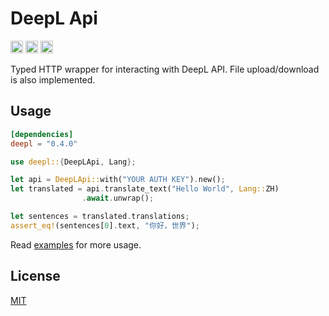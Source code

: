# DeepL Api

[<img alt="github" src="https://img.shields.io/badge/github-Avimitin/deepl--rs-7E9CD8?style=flat&labelColor=252535&logo=github" height="20">](https://github.com/Avimitin/deepl-rs)
[<img alt="crates.io" src="https://img.shields.io/crates/v/deepl.svg?style=flat&color=fd7726&labelColor=252535&logo=rust" height="20">](https://crates.io/crates/deepl)
[<img alt="docs.rs" src="https://img.shields.io/docsrs/deepl?color=2b5a28&logo=rust&labelColor=252535" height="20">](https://docs.rs/deepl/latest/deepl/)

Typed HTTP wrapper for interacting with DeepL API. File upload/download is also implemented.

## Usage

```toml
[dependencies]
deepl = "0.4.0"
```

```rust
use deepl::{DeepLApi, Lang};

let api = DeepLApi::with("YOUR AUTH KEY").new();
let translated = api.translate_text("Hello World", Lang::ZH)
                .await.unwrap();

let sentences = translated.translations;
assert_eq!(sentences[0].text, "你好，世界");
```

Read [examples](./examples) for more usage.

## License

[MIT](./LICENSE)
